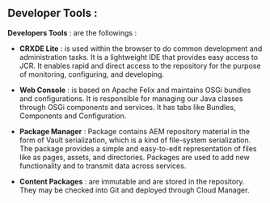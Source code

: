 ## Developer Tools :

**Developers Tools** : are the followings : 

  - **CRXDE Lite** : is used within the browser to do common development and administration tasks. It is a lightweight IDE that provides easy access to JCR. It enables rapid and direct access to the repository for the purpose of monitoring, configuring, and developing. 
  - **Web Console** : is based on Apache Felix and maintains OSGi bundles and configurations. It is responsible for managing our Java classes through OSGi components and services. It has tabs like Bundles, Components and Configuration. 
  - **Package Manager** :  Package contains AEM repository material in the form of Vault serialization, which is a kind of file-system serialization. The package provides a simple and easy-to-edit representation of files like as pages, assets, and directories. Packages are used to add new functionality and to transmit data across services.

  - **Content Packages** : are immutable and are stored in the repository. They may be checked into Git and deployed through Cloud Manager.
